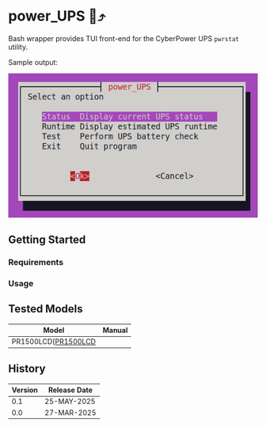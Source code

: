 # power_UPS :battery::arrow_heading_up:

Bash wrapper provides TUI front-end for the CyberPower UPS `pwrstat` utility.

Sample output:

![alt text](https://github.com/marshki/power_UPS/blob/main/docs/PowerUPS-main.png)


## Getting Started

### Requirements

### Usage

## Tested Models

|Model    |Manual | 
|---      |---    |
|PR1500LCD[[PR1500LCD](https://www.cyberpowersystems.com/product/ups/smart-app-sinewave/pr1500lcd/)|

## History

|Version  |Release Date  |
|---      |---           |
| 0.1     | 25-MAY-2025  |
| 0.0     | 27-MAR-2025  |
